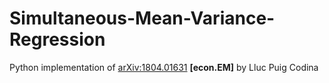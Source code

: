 # Simultaneous-Mean-Variance-Regression
Python implementation of [arXiv:1804.01631](https://arxiv.org/abs/1804.01631) **[econ.EM]** by Lluc Puig Codina


